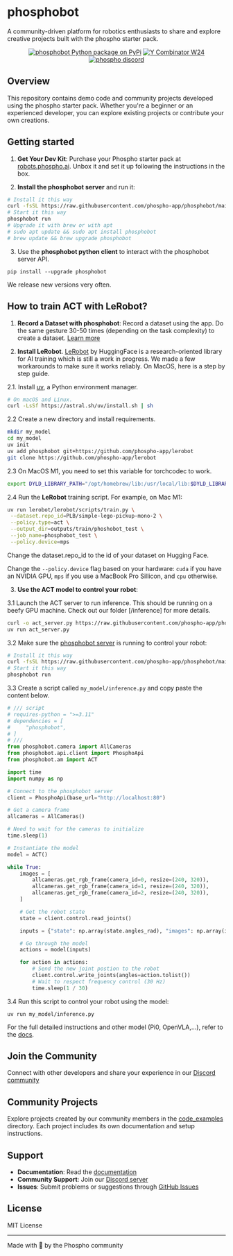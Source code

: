 # phosphobot

A community-driven platform for robotics enthusiasts to share and explore creative projects built with the phospho starter pack.

<div align="center">

<a href="https://pypi.org/project/phosphobot/"><img src="https://img.shields.io/pypi/v/phosphobot?style=flat-square&label=pypi+phospho" alt="phosphobot Python package on PyPi"></a>
<a href="https://www.ycombinator.com/companies/phospho"><img src="https://img.shields.io/badge/Y%20Combinator-W24-orange?style=flat-square" alt="Y Combinator W24"></a>
<a href="https://discord.gg/cbkggY6NSK"><img src="https://img.shields.io/discord/1106594252043071509" alt="phospho discord"></a>

</div>

## Overview

This repository contains demo code and community projects developed using the phospho starter pack. Whether you're a beginner or an experienced developer, you can explore existing projects or contribute your own creations.

## Getting started

1. **Get Your Dev Kit**: Purchase your Phospho starter pack at [robots.phospho.ai](https://robots.phospho.ai). Unbox it and set it up following the instructions in the box.

2. **Install the phosphobot server** and run it:

```bash
# Install it this way
curl -fsSL https://raw.githubusercontent.com/phospho-app/phosphobot/main/install.sh | bash
# Start it this way
phosphobot run
# Upgrade it with brew or with apt
# sudo apt update && sudo apt install phosphobot
# brew update && brew upgrade phosphobot
```

3. Use the **phosphobot python client** to interact with the phosphobot server API.

```
pip install --upgrade phosphobot
```

We release new versions very often.

## How to train ACT with LeRobot?

1. **Record a Dataset with phosphobot**: Record a dataset using the app. Do the same gesture 30-50 times (depending on the task complexity) to create a dataset. [Learn more](https://docs.phospho.ai/basic-usage/dataset-recording)

2. **Install LeRobot**. [LeRobot](https://github.com/huggingface/lerobot) by HuggingFace is a research-oriented library for AI training which is still a work in progress. We made a few workarounds to make sure it works reliably. On MacOS, here is a step by step guide.

2.1. Install [uv](https://github.com/astral-sh/uv), a Python environment manager.

```bash
# On macOS and Linux.
curl -LsSf https://astral.sh/uv/install.sh | sh
```

2.2 Create a new directory and install requirements.

```bash
mkdir my_model
cd my_model
uv init
uv add phosphobot git+https://github.com/phospho-app/lerobot
git clone https://github.com/phospho-app/lerobot
```

2.3 On MacOS M1, you need to set this variable for torchcodec to work.

```bash
export DYLD_LIBRARY_PATH="/opt/homebrew/lib:/usr/local/lib:$DYLD_LIBRARY_PATH"
```

2.4 Run the **LeRobot** training script. For example, on Mac M1:

```bash
uv run lerobot/lerobot/scripts/train.py \
 --dataset.repo_id=PLB/simple-lego-pickup-mono-2 \
 --policy.type=act \
 --output_dir=outputs/train/phoshobot_test \
 --job_name=phosphobot_test \
 --policy.device=mps
```

Change the dataset.repo_id to the id of your dataset on Hugging Face.

Change the `--policy.device` flag based on your hardware: `cuda` if you have an NVIDIA GPU, `mps` if you use a MacBook Pro Sillicon, and `cpu` otherwise.

3. **Use the ACT model to control your robot**:

3.1 Launch the ACT server to run inference. This should be running on a beefy GPU machine. Check out our folder [/inference] for more details.

```bash
curl -o act_server.py https://raw.githubusercontent.com/phospho-app/phosphobot/refs/heads/main/inference/ACT/inference.py
uv run act_server.py
```

3.2 Make sure the [phosphobot server](https://docs.phospho.ai/installation) is running to control your robot:

```bash
# Install it this way
curl -fsSL https://raw.githubusercontent.com/phospho-app/phosphobot/main/install.sh | bash
# Start it this way
phosphobot run
```

3.3 Create a script called `my_model/inference.py` and copy paste the content below.

```python
# /// script
# requires-python = ">=3.11"
# dependencies = [
#     "phosphobot",
# ]
# ///
from phosphobot.camera import AllCameras
from phosphobot.api.client import PhosphoApi
from phosphobot.am import ACT

import time
import numpy as np

# Connect to the phosphobot server
client = PhosphoApi(base_url="http://localhost:80")

# Get a camera frame
allcameras = AllCameras()

# Need to wait for the cameras to initialize
time.sleep(1)

# Instantiate the model
model = ACT()

while True:
    images = [
        allcameras.get_rgb_frame(camera_id=0, resize=(240, 320)),
        allcameras.get_rgb_frame(camera_id=1, resize=(240, 320)),
        allcameras.get_rgb_frame(camera_id=2, resize=(240, 320)),
    ]

    # Get the robot state
    state = client.control.read_joints()

    inputs = {"state": np.array(state.angles_rad), "images": np.array(images)}

    # Go through the model
    actions = model(inputs)

    for action in actions:
        # Send the new joint postion to the robot
        client.control.write_joints(angles=action.tolist())
        # Wait to respect frequency control (30 Hz)
        time.sleep(1 / 30)
```

3.4 Run this script to control your robot using the model:

```
uv run my_model/inference.py
```

For the full detailed instructions and other model (Pi0, OpenVLA,...), refer to the [docs](https://docs.phospho.ai/basic-usage/inference).

## Join the Community

Connect with other developers and share your experience in our [Discord community](https://discord.gg/cbkggY6NSK)

## Community Projects

Explore projects created by our community members in the [code_examples](./code_examples) directory. Each project includes its own documentation and setup instructions.

## Support

- **Documentation**: Read the [documentation](https://docs.phospho.ai)
- **Community Support**: Join our [Discord server](https://discord.gg/cbkggY6NSK)
- **Issues**: Submit problems or suggestions through [GitHub Issues](https://github.com/phospho-app/phosphobot/issues)

## License

MIT License

---

Made with 💚 by the Phospho community

